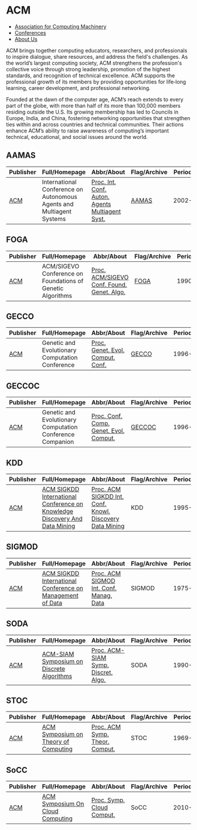 # ACM

- [Association for Computing Machinery](https://www.acm.org/)
- [Conferences](https://dl.acm.org/conferences)
- [About Us](https://www.acm.org/about-acm/about-the-acm-organization)

ACM brings together computing educators, researchers, and professionals to inspire dialogue, share resources, and address the field's challenges. As the world’s largest computing society, ACM strengthens the profession's collective voice through strong leadership, promotion of the highest standards, and recognition of technical excellence. ACM supports the professional growth of its members by providing opportunities for life‐long learning, career development, and professional networking.

Founded at the dawn of the computer age, ACM’s reach extends to every part of the globe, with more than half of its more than 100,000 members residing outside the U.S.  Its growing membership has led to Councils in Europe, India, and China, fostering networking opportunities that strengthen ties within and across countries and technical communities.  Their actions enhance ACM’s ability to raise awareness of computing’s important technical, educational, and social issues around the world.

## AAMAS

|Publisher|Full/Homepage|Abbr/About|Flag/Archive|Period|Top|CCF|CAS|JCR|IF|Type|
|-|-|-|-|-|-|-|-|-|-|-|
|[ACM](https://www.acm.org/)|International Conference on Autonomous Agents and Multiagent Systems|[Proc. Int. Conf. Auton. Agents Multiagent Syst.](https://aamas2025.org/)|[AAMAS](https://dl.acm.org/conference/aamas/proceedings)|2002-|False|||||Multiagent|

## FOGA

|Publisher|Full/Homepage|Abbr/About|Flag/Archive|Period|Top|CCF|CAS|JCR|IF|Type|
|-|-|-|-|-|-|-|-|-|-|-|
|[ACM](https://www.acm.org/)|ACM/SIGEVO Conference on Foundations of Genetic Algorithms|[Proc. ACM/SIGEVO Conf. Found. Genet. Algo.](https://naco.liacs.nl/foga2025/)|[FOGA](https://dl.acm.org/conference/foga)|1990-|False|||||Evolutionary Computation|

## GECCO

|Publisher|Full/Homepage|Abbr/About|Flag/Archive|Period|Top|CCF|CAS|JCR|IF|Type|
|-|-|-|-|-|-|-|-|-|-|-|
|[ACM](https://www.acm.org/)|Genetic and Evolutionary Computation Conference|[Proc. Genet. Evol. Comput. Conf.](https://gecco-2025.sigevo.org/HomePage)|[GECCO](https://dl.acm.org/conference/gecco)|1996-|False|C||||Evolutionary Computation|

## GECCOC

|Publisher|Full/Homepage|Abbr/About|Flag/Archive|Period|Top|CCF|CAS|JCR|IF|Type|
|-|-|-|-|-|-|-|-|-|-|-|
|[ACM](https://www.acm.org/)|Genetic and Evolutionary Computation Conference Companion|[Proc. Conf. Comp. Genet. Evol. Comput.](https://gecco-2025.sigevo.org/HomePage)|[GECCOC](https://dl.acm.org/conference/gecco)|1996-|False|C||||Evolutionary Computation|

## KDD

|Publisher|Full/Homepage|Abbr/About|Flag/Archive|Period|Top|CCF|CAS|JCR|IF|Type|
|-|-|-|-|-|-|-|-|-|-|-|
|[ACM](https://www.acm.org/)|[ACM SIGKDD International Conference on Knowledge Discovery And Data Mining](https://kdd.org)|[Proc. ACM SIGKDD Int. Conf. Knowl. Discovery Data Mining](https://kdd.org)|KDD|1995-|False|A||||Data Mining|

## SIGMOD

|Publisher|Full/Homepage|Abbr/About|Flag/Archive|Period|Top|CCF|CAS|JCR|IF|Type|
|-|-|-|-|-|-|-|-|-|-|-|
|[ACM](https://www.acm.org/)|[ACM SIGKDD International Conference on Management of Data](https://sigmod.org/)|[Proc. ACM SIGMOD Int. Conf. Manag. Data](https://sigmod.org/)|SIGMOD|1975-|False|A||||Data Mining|

## SODA

|Publisher|Full/Homepage|Abbr/About|Flag/Archive|Period|Top|CCF|CAS|JCR|IF|Type|
|-|-|-|-|-|-|-|-|-|-|-|
|[ACM](https://www.acm.org/)|[ACM-SIAM Symposium on Discrete Algorithms](https://www.sigact.org/)|[Proc. ACM-SIAM Symp. Discret. Algo.](https://www.siam.org/conferences-events/siam-conferences/soda26/)|SODA|1990-|False|A||||Discrete Algorithms|

## STOC

|Publisher|Full/Homepage|Abbr/About|Flag/Archive|Period|Top|CCF|CAS|JCR|IF|Type|
|-|-|-|-|-|-|-|-|-|-|-|
|[ACM](https://www.acm.org/)|[ACM Symposium on Theory of Computing](http://acm-stoc.org/)|[Proc. ACM Symp. Theor. Comput.](https://acm-stoc.org/)|STOC|1969-|False|A||||Computation Theory|

## SoCC

|Publisher|Full/Homepage|Abbr/About|Flag/Archive|Period|Top|CCF|CAS|JCR|IF|Type|
|-|-|-|-|-|-|-|-|-|-|-|
|[ACM](https://www.acm.org/)|[ACM Symposium On Cloud Computing](https://acmsocc.org/)|[Proc. Symp. Cloud Comput.](https://acmsocc.org/2024/)|SoCC|2010-|False|B||||Cloud Computing|

